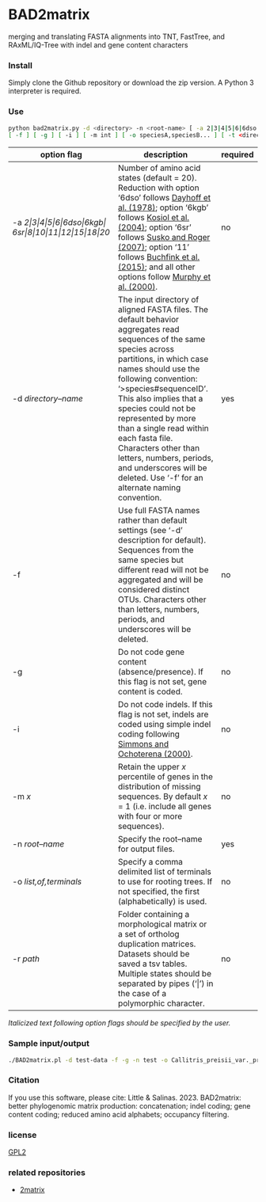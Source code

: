# BAD2matrix
merging and translating FASTA alignments into TNT, FastTree, and RAxML/IQ-Tree with indel and gene content characters

### Install
Simply clone the Github repository or download the zip version. A Python 3 interpreter is required.

### Use

```bash
python bad2matrix.py -d <directory> -n <root-name> [ -a 2|3|4|5|6|6dso|6kgb|6sr|8|10|11|12|15|18|20 ] 
[ -f ] [ -g ] [ -i ] [ -m int ] [ -o speciesA,speciesB... ] [ -t <directory> ]
```



| option flag | description | required |
| --- | --- | --- |
|-a <i>2\|3\|4\|5\|6\|6dso\|6kgb\| 6sr\|8\|10\|11\|12\|15\|18\|20</i> | Number of amino acid states (default = 20). Reduction with option ‘6dso’ follows [Dayhoff et al. (1978)](http://chagall.med.cornell.edu/BioinfoCourse/PDFs/Lecture2/Dayhoff1978.pdf); option ‘6kgb’ follows [Kosiol et al. (2004)](https://doi.org/10.1016/j.jtbi.2003.12.010); option ‘6sr’ follows [Susko and Roger (2007)](https://doi.org/10.1093/molbev/msm144); option ‘11’ follows [Buchfink et al. (2015)](https://doi.org/10.1038/nmeth.3176); and all other options follow [Murphy et al. (2000)](https://doi.org/10.1093/protein/13.3.149). | no |
| -d <i>directory–name</i> | The input directory of aligned FASTA files. The default behavior aggregates read sequences of the same species across partitions, in which case names should use the following convention: ‘>species#sequenceID’. This also implies that a species could not be represented by more than a single read within each fasta file. Characters other than letters, numbers, periods, and underscores will be deleted. Use ‘-f’ for an alternate naming convention. | yes |
| -f | Use full FASTA names rather than default settings (see ‘-d’ description for default). Sequences from the same species but different read will not be aggregated and will be considered distinct OTUs. Characters other than letters, numbers, periods, and underscores will be deleted. | no |
| -g | Do not code gene content (absence/presence). If this flag is not set, gene content is coded. | no |
| -i | Do not code indels. If this flag is not set, indels are coded using simple indel coding following [Simmons and Ochoterena (2000)](https://doi.org/10.1080/10635159950173889). | no |
| -m <i>x</i> | Retain the upper <i>x</i> percentile of genes in the distribution of missing sequences. By default <i>x</i> = 1 (i.e. include all genes with four or more sequences). | no |
| -n <i>root–name</i> | Specify the root–name for output files. | yes |
| -o <i>list,of,terminals</i> | Specify a comma delimited list of terminals to use for rooting trees. If not specified, the first (alphabetically) is used. | no |
| -r _path_ | Folder containing a morphological matrix or a set of ortholog duplication matrices. Datasets should be saved a tsv tables. Multiple states should be separated by pipes (‘\|’) in the case of a polymorphic character. | no |
<i>Italicized text following option flags should be specified by the user.</i>

### Sample input/output
```bash
./BAD2matrix.pl -d test-data -f -g -n test -o Callitris_preisii_var._preisii,Callitris_sp.,Widdringtonia_nodiflora
```

### Citation
If you use this software, please cite: Little & Salinas. 2023. BAD2matrix: better phylogenomic matrix production: concatenation; indel coding; gene content coding; reduced amino acid alphabets; occupancy filtering.

### license
[GPL2](https://github.com/dpl10/BAD2matrix/blob/master/LICENSE)

### related repositories
* [2matrix](https://github.com/nrsalinas/2matrix)